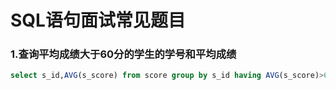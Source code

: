 # SQL语句面试常见题目
### 1.查询平均成绩大于60分的学生的学号和平均成绩
```sql
select s_id,AVG(s_score) from score group by s_id having AVG(s_score)>60
```